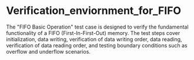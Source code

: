 # Verification_enviornment_for_FIFO
The "FIFO Basic Operation" test case is designed to verify the fundamental functionality of a FIFO (First-In-First-Out) memory. The test steps cover initialization, data writing, verification of data writing order, data reading, verification of data reading order, and testing boundary conditions such as overflow and underflow scenarios. 
